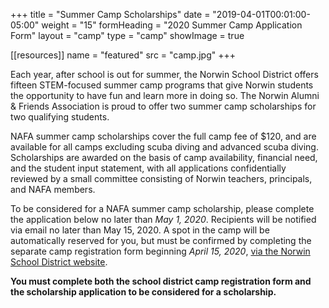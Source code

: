+++
title   = "Summer Camp Scholarships"
date    = "2019-04-01T00:01:00-05:00"
weight = "15"
formHeading = "2020 Summer Camp Application Form"
layout = "camp"
type = "camp"
showImage = true

[[resources]]
  name = "featured"
  src  = "camp.jpg"
+++

Each year, after school is out for summer, the Norwin School District offers fifteen STEM-focused summer camp programs that give Norwin students the opportunity to have fun and learn more in doing so. The Norwin Alumni & Friends Association is proud to offer two summer camp scholarships for two qualifying students.<!--more-->

NAFA summer camp scholarships cover the full camp fee of $120, and are available for all camps excluding scuba diving and advanced scuba diving. Scholarships are awarded on the basis of camp availability, financial need, and the student input statement, with all applications confidentially reviewed by a small committee consisting of Norwin teachers, principals, and NAFA members.

To be considered for a NAFA summer camp scholarship, please complete the application below no later than *May 1, 2020*. Recipients will be notified via email no later than May 15, 2020. A spot in the camp will be automatically reserved for you, but must be confirmed by completing the separate  camp registration form beginning *April 15, 2020*, [via the Norwin School District website](https://norwinsd.org).

**You must complete both the school district camp registration form and the scholarship application to be considered for a scholarship.**
